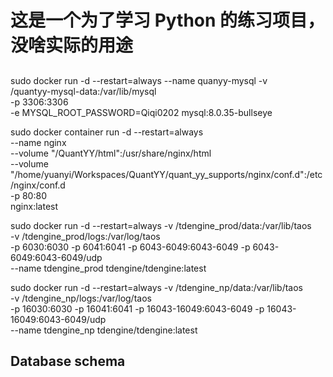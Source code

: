 # 这是一个为了学习 Python 的练习项目，没啥实际的用途

## 

sudo docker run -d --restart=always --name quanyy-mysql -v \
/quantyy-mysql-data:/var/lib/mysql \
-p 3306:3306 \
-e MYSQL_ROOT_PASSWORD=Qiqi0202 mysql:8.0.35-bullseye

sudo docker container run -d --restart=always \
  --name nginx \
  --volume "/QuantYY/html":/usr/share/nginx/html \
  --volume "/home/yuanyi/Workspaces/QuantYY/quant_yy_supports/nginx/conf.d":/etc/nginx/conf.d \
  -p 80:80 \
  nginx:latest

sudo docker run -d --restart=always -v /tdengine_prod/data:/var/lib/taos \
  -v /tdengine_prod/logs:/var/log/taos \
  -p 6030:6030 -p 6041:6041 -p 6043-6049:6043-6049 -p 6043-6049:6043-6049/udp \
  --name tdengine_prod tdengine/tdengine:latest



sudo docker run -d --restart=always -v /tdengine_np/data:/var/lib/taos \
  -v /tdengine_np/logs:/var/log/taos \
  -p 16030:6030 -p 16041:6041 -p 16043-16049:6043-6049 -p 16043-16049:6043-6049/udp \
  --name tdengine_np tdengine/tdengine:latest

  ## Database schema

